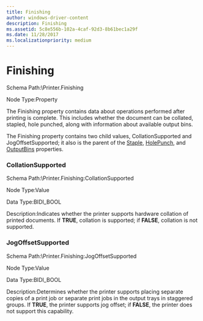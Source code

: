 ```yaml
---
title: Finishing
author: windows-driver-content
description: Finishing
ms.assetid: 5c8e556b-102a-4caf-92d3-8b61bec1a29f
ms.date: 11/28/2017
ms.localizationpriority: medium
---
```


# Finishing


Schema Path:\\Printer.Finishing

Node Type:Property

The Finishing property contains data about operations performed after printing is complete. This includes whether the document can be collated, stapled, hole punched, along with information about available output bins.

The Finishing property contains two child values, CollationSupported and JogOffsetSupported; it also is the parent of the [Staple](staple3.md), [HolePunch](holepunch3.md), and [OutputBins](outputbins2.md) properties.

### <span id="collationsupported"></span><span id="COLLATIONSUPPORTED"></span> CollationSupported

Schema Path:\\Printer.Finishing:CollationSupported

Node Type:Value

Data Type:BIDI\_BOOL

Description:Indicates whether the printer supports hardware collation of printed documents. If **TRUE**, collation is supported; if **FALSE**, collation is not supported.

### <span id="jogoffsetsupported"></span><span id="JOGOFFSETSUPPORTED"></span> JogOffsetSupported

Schema Path:\\Printer.Finishing:JogOffsetSupported

Node Type:Value

Data Type:BIDI\_BOOL

Description:Determines whether the printer supports placing separate copies of a print job or separate print jobs in the output trays in staggered groups. If **TRUE**, the printer supports jog offset; if **FALSE**, the printer does not support this capability.

 

 




